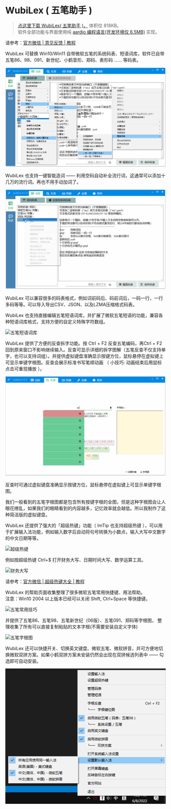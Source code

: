 # WubiLex ( 五笔助手 )
> <a href="http://wubi.aardio.com/update/WubiLex.7z">点这里下载 WubiLex( 五笔助手 )，</a>  体积仅 818KB。   
> 软件全部功能与界面使用纯 <a href="http://www.aardio.com/">aardio 编程语言(开发环境仅 6.5MB)</a> 实现。 

请参考：<a href="https://mp.weixin.qq.com/s/-bdN1oypEdpHhx_SKx2p-Q">官方微信 | 意见反馈 | 教程</a>

WubiLex 可替换 Win10/Win11 自带微软五笔的系统码表、短语词库，软件已自带五笔86、98、091、新世纪、小鹤音形、郑码、表形码 …… 等码表。

![微软五笔词库替换](./screenshots/1.png)

WubiLex 也支持一键智能造词 —— 利用空码自动补全流行词，这通常可以添加十几万的流行词。再也不用手动加词了。

![微软五笔词库替换](./screenshots/2.gif)

WubiLex 可以兼容很多的码表格式，例如词前码后、码前词后，一码一行，一行多码等等。可以导入导出CSV、JSON、以及LZMA压缩格式码表。

WubiLex 也支持直接编辑五笔短语词库，并扩展了微软五笔短语的功能，兼容各种短语词库格式，支持方便的自定义特殊字符数组。

![五笔短语词库](./screenshots/2.png)

WubiLex 提供了方便的反查拆字功能。按 Ctrl + F2 反查五笔编码，再Ctrl + F2 回到原来窗口不影响继续输入。反查可显示详细的拆字图解（五笔反查不仅支持单字，也可以支持词组）。并提供虚拟键盘准确显示按键方位，鼠标悬停在虚拟键上可显示单键字根图。反查会展示标准书写笔顺动画 （ 小技巧: 动画结束后用鼠标点击可重现播放 ）。

![五笔反查拆字](./screenshots/3.gif)

反查时可通过虚拟键盘准确显示按键方位，鼠标悬停在虚拟键上可显示单键字根图。

我们一般看到的五笔字根图都是包含所有按键字根的全图，但是这种字根图会让人眼花缭乱，如果我们的眼睛看到的内容越多，记忆效率就会越低。所以我制作了这种简洁版的虚拟键盘。

WubiLex 还提供了强大的「超级热键」功能（ ImTip 也支持超级热键 ），可以用于扩展输入法功能，例如输入数字后自动将句号转换为小数点，输入大写中文数字的中文日期等等。

![超级热键](./screenshots/4.png)  

例如按超级热键 Ctrl+$ 打开财务大写、日期时间大写、数学运算工具。

![财务大写](./screenshots/cn.gif) 

请参考：<a href="https://mp.weixin.qq.com/s/-bdN1oypEdpHhx_SKx2p-Q">官方微信 | 超级热键大全 | 教程</a>

WubiLex 的帮助页面收集整理了很多微软五笔常用快捷键、用法帮助。  
注意：Win10 2004 以上版本已经可以关闭 Shift, Ctrl+Space 等快捷键。  

![五笔常用技巧](./screenshots/5.png)

并提供了五笔86、五笔98、五笔新世纪（06版）、五笔091、郑码等字根图，
整理收集了所有可以直接复制粘贴的文本字根(不需要安装自定义字体)

![五笔字根图](./screenshots/7.jpg)
 
WubiLex 还可以快捷开关、切换英文键盘、微软五笔、微软拼音，并可方便地切换微软双拼方案。如果小鹤双拼方案未安装仍然会出现在双拼候选列表中 —— 勾选即可自动安装。

![五笔字根图](./screenshots/0.png)
 
